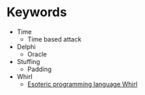 # Keywords

- Time
  - Time based attack
- Delphi
  - Oracle
- Stuffing
  - Padding
- Whirl
  - [Esoteric programming language Whirl](https://esolangs.org/wiki/Whirl)
